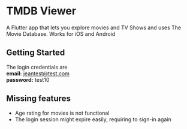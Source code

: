 # TMDB Viewer

A Flutter app that lets you explore movies and TV Shows and uses The Movie Database.
Works for iOS and Android

## Getting Started

The login credentials are<br>
**email:** jeantest@test.com<br>
**password:** test10

## Missing features
- Age rating for movies is not functional
- The login session might expire easily, requiring to sign-in again
